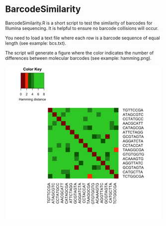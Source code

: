 # BarcodeSimilarity

BarcodeSimilarity.R is a short script to test the similarity of barcodes for Illumina sequencing. It is helpful to ensure no barcode collisions will occur.

You need to load a text file where each row is a barcode sequence of equal length (see example: bcs.txt).

The script will generate a figure where the color indicates the number of differences between molecular barcodes (see example: hamming.png).



![Alt text](hamming.png)
